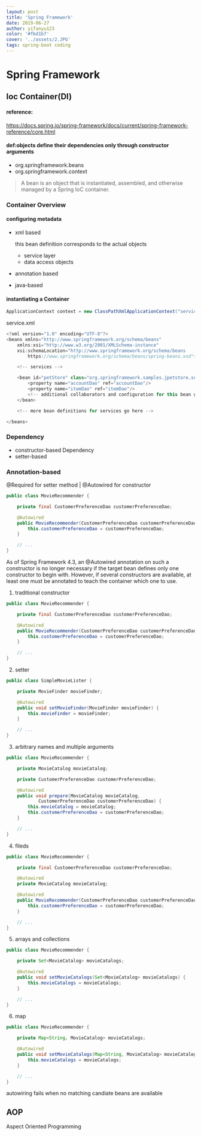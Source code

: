 ```yaml
---
layout: post
title: 'Spring Framework'
date: 2019-06-27
author: yifanyu123
color: '#fbd1b7'
cover: '../assets/2.JPG'
tags: spring-boot coding
---
```


# Spring Framework
## Ioc Container(DI)
#### reference:
https://docs.spring.io/spring-framework/docs/current/spring-framework-reference/core.html
#### def:objects define their dependencies only through constructor arguments

- org.springframework.beans
- org.springframework.context

>A bean is an object that is instantiated, assembled, and otherwise managed by a Spring IoC container.

### Container Overview
#### configuring metadata
- xml based

  this bean definition corresponds to the actual objects
    - service layer
    - data access objects
- annotation based
- java-based

#### instantiating a Container
```java
ApplicationContext context = new ClassPathXmlApplicationContext("services.xml", "daos.xml");
```

service.xml
```java
<?xml version="1.0" encoding="UTF-8"?>
<beans xmlns="http://www.springframework.org/schema/beans"
    xmlns:xsi="http://www.w3.org/2001/XMLSchema-instance"
    xsi:schemaLocation="http://www.springframework.org/schema/beans
        https://www.springframework.org/schema/beans/spring-beans.xsd">

    <!-- services -->

    <bean id="petStore" class="org.springframework.samples.jpetstore.services.PetStoreServiceImpl">
        <property name="accountDao" ref="accountDao"/>
        <property name="itemDao" ref="itemDao"/>
        <!-- additional collaborators and configuration for this bean go here -->
    </bean>

    <!-- more bean definitions for services go here -->

</beans>

```

### Dependency
- constructor-based Dependency
- setter-based

### Annotation-based
@Required for setter method | @Autowired for constructor

```java
public class MovieRecommender {

    private final CustomerPreferenceDao customerPreferenceDao;

    @Autowired
    public MovieRecommender(CustomerPreferenceDao customerPreferenceDao) {
        this.customerPreferenceDao = customerPreferenceDao;
    }

    // ...
}
```
> 	
As of Spring Framework 4.3, an @Autowired annotation on such a constructor is no longer necessary if the target bean defines only one constructor to begin with. However, if several constructors are available, at least one must be annotated to teach the container which one to use.

1. traditional constructor
```java
public class MovieRecommender {

    private final CustomerPreferenceDao customerPreferenceDao;

    @Autowired
    public MovieRecommender(CustomerPreferenceDao customerPreferenceDao) {
        this.customerPreferenceDao = customerPreferenceDao;
    }

    // ...
}
```
2. setter
```java
public class SimpleMovieLister {

    private MovieFinder movieFinder;

    @Autowired
    public void setMovieFinder(MovieFinder movieFinder) {
        this.movieFinder = movieFinder;
    }

    // ...
}
```
3. arbitrary names and multiple arguments
```java
public class MovieRecommender {

    private MovieCatalog movieCatalog;

    private CustomerPreferenceDao customerPreferenceDao;

    @Autowired
    public void prepare(MovieCatalog movieCatalog,
            CustomerPreferenceDao customerPreferenceDao) {
        this.movieCatalog = movieCatalog;
        this.customerPreferenceDao = customerPreferenceDao;
    }

    // ...
}
```
4. fileds
```java
public class MovieRecommender {

    private final CustomerPreferenceDao customerPreferenceDao;

    @Autowired
    private MovieCatalog movieCatalog;

    @Autowired
    public MovieRecommender(CustomerPreferenceDao customerPreferenceDao) {
        this.customerPreferenceDao = customerPreferenceDao;
    }

    // ...
}
```
5. arrays and collections
```java
public class MovieRecommender {

    private Set<MovieCatalog> movieCatalogs;

    @Autowired
    public void setMovieCatalogs(Set<MovieCatalog> movieCatalogs) {
        this.movieCatalogs = movieCatalogs;
    }

    // ...
}
```
6. map
```java
public class MovieRecommender {

    private Map<String, MovieCatalog> movieCatalogs;

    @Autowired
    public void setMovieCatalogs(Map<String, MovieCatalog> movieCatalogs) {
        this.movieCatalogs = movieCatalogs;
    }

    // ...
}
```
autowiring fails when no matching candiate beans are available

## AOP
Aspect Oriented Programming

